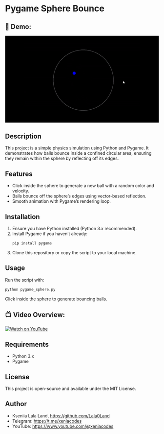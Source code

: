 # Pygame Sphere Bounce

## 📸 Demo:
![Demo](assets/balls1.gif)

## Description
This project is a simple physics simulation using Python and Pygame. It demonstrates how balls bounce inside a confined circular area, ensuring they remain within the sphere by reflecting off its edges.

## Features
- Click inside the sphere to generate a new ball with a random color and velocity.
- Balls bounce off the sphere’s edges using vector-based reflection.
- Smooth animation with Pygame’s rendering loop.

## Installation
1. Ensure you have Python installed (Python 3.x recommended).
2. Install Pygame if you haven’t already:
   ```sh
   pip install pygame
   ```
3. Clone this repository or copy the script to your local machine.

## Usage
Run the script with:
```sh
python pygame_sphere.py
```
Click inside the sphere to generate bouncing balls.

## 📺 Video Overview:
[![Watch on YouTube](https://img.youtube.com/vi/unj-OtCaTes/maxresdefault.jpg)](https://www.youtube.com/shorts/unj-OtCaTes)



## Requirements
- Python 3.x
- Pygame

## License
This project is open-source and available under the MIT License.

## Author
- Kseniia Lala Land, https://github.com/Lala0Land
- Telegram: https://t.me/xeniacodes
- YouTube: https://www.youtube.com/@xeniacodes

